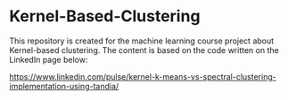 # Kernel-Based-Clustering

This repository is created for the machine learning course project about Kernel-based clustering. The content is based on the code written on the LinkedIn page below:

https://www.linkedin.com/pulse/kernel-k-means-vs-spectral-clustering-implementation-using-tandia/
